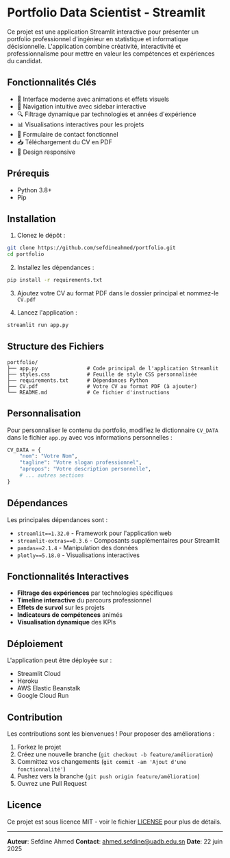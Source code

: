 # Portfolio Data Scientist - Streamlit

Ce projet est une application Streamlit interactive pour présenter un portfolio professionnel d'ingénieur en statistique et informatique décisionnelle. L'application combine créativité, interactivité et professionnalisme pour mettre en valeur les compétences et expériences du candidat.

## Fonctionnalités Clés

- 🎨 Interface moderne avec animations et effets visuels
- 🧭 Navigation intuitive avec sidebar interactive
- 🔍 Filtrage dynamique par technologies et années d'expérience
- 📊 Visualisations interactives pour les projets
- 📝 Formulaire de contact fonctionnel
- 📥 Téléchargement du CV en PDF
- 📱 Design responsive

## Prérequis

- Python 3.8+
- Pip

## Installation

1. Clonez le dépôt :
```bash
git clone https://github.com/sefdineahmed/portfolio.git
cd portfolio
```

2. Installez les dépendances :
```bash
pip install -r requirements.txt
```

3. Ajoutez votre CV au format PDF dans le dossier principal et nommez-le `CV.pdf`

4. Lancez l'application :
```bash
streamlit run app.py
```

## Structure des Fichiers

```
portfolio/
├── app.py                # Code principal de l'application Streamlit
├── styles.css            # Feuille de style CSS personnalisée
├── requirements.txt      # Dépendances Python
├── CV.pdf                # Votre CV au format PDF (à ajouter)
└── README.md             # Ce fichier d'instructions
```

## Personnalisation

Pour personnaliser le contenu du portfolio, modifiez le dictionnaire `CV_DATA` dans le fichier `app.py` avec vos informations personnelles :

```python
CV_DATA = {
    "nom": "Votre Nom",
    "tagline": "Votre slogan professionnel",
    "apropos": "Votre description personnelle",
    # ... autres sections
}
```

## Dépendances

Les principales dépendances sont :

- `streamlit==1.32.0` - Framework pour l'application web
- `streamlit-extras==0.3.6` - Composants supplémentaires pour Streamlit
- `pandas==2.1.4` - Manipulation des données
- `plotly==5.18.0` - Visualisations interactives

## Fonctionnalités Interactives

- **Filtrage des expériences** par technologies spécifiques
- **Timeline interactive** du parcours professionnel
- **Effets de survol** sur les projets
- **Indicateurs de compétences** animés
- **Visualisation dynamique** des KPIs

## Déploiement

L'application peut être déployée sur :
- Streamlit Cloud
- Heroku
- AWS Elastic Beanstalk
- Google Cloud Run

## Contribution

Les contributions sont les bienvenues ! Pour proposer des améliorations :
1. Forkez le projet
2. Créez une nouvelle branche (`git checkout -b feature/amélioration`)
3. Committez vos changements (`git commit -am 'Ajout d'une fonctionnalité'`)
4. Pushez vers la branche (`git push origin feature/amélioration`)
5. Ouvrez une Pull Request

## Licence

Ce projet est sous licence MIT - voir le fichier [LICENSE](LICENSE) pour plus de détails.

---

**Auteur**: Sefdine Ahmed
**Contact**: ahmed.sefdine@uadb.edu.sn
**Date**: 22 juin 2025
